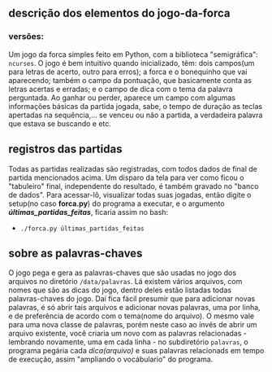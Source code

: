## descrição dos elementos do jogo-da-forca

<!-- adicionando versões compátiveis. -->
<h3> versões:&nbsp &nbsp
<a href="https://github.com/TheAlgorithms/">
    <img src="https://img.shields.io/pypi/pyversions/tomlkit.svg?logo=python&logoColor=white" height="15">
</a>
</h3>

Um jogo da forca simples feito em Python, com a biblioteca "semigráfica": `ncurses`. O jogo é bem intuitívo quando inicializado, têm: dois campos(um para letras de acerto, outro para erros); a forca e o bonequinho que vai aparecendo; também o campo da pontuação, que basicamente conta as letras acertas e erradas; e o campo de dica com o tema da palavra perguntada. Ao ganhar ou perder, aparece um campo com algumas informações básicas da partida jogada, sabe, o tempo de duração as teclas apertadas na sequência,... se venceu ou não a partida, a verdadeira palavra que estava se buscando e etc.

## registros das partidas
Todas as partidas realizadas são registradas, com todos dados de final de partida mencionados acima. Um disparo da tela para ver como ficou o "tabuleiro" final, independente do resultado, é também gravado no "banco de dados". Para acessar-lô, visualizar todas suas jogadas, então digite o setup(no caso **forca.py**) do programa a  executar, e o argumento ***últimas_partidas_feitas***, ficaria assim no bash: 
  - `./forca.py últimas_partidas_feitas`

## sobre as palavras-chaves
O jogo pega e gera as palavras-chaves que são usadas no jogo dos arquivos no diretório `/data/palavras`. Lá existem vários arquivos, com nomes que são as dicas do jogo, dentro deles estão listadas todas palavras-chaves do jogo. Daí fica fácil presumir que para adicionar novas palavras, é só abrir tais arquivos e adicionar novas palavras, uma por linha, e de preferência de acordo com o tema(nome do arquivo). O mesmo vale para uma nova classe de palavras, porém neste caso ao ínvés de abrir um arquivo existente, você criaria um novo com as palavras relacionadas - lembrando novamente, uma em cada linha - no subdiretório `palavras`, o programa pegária cada _dica(arquivo)_ e suas palavras relacionads em tempo de execução, assim "ampliando o vocábulario" do programa.
